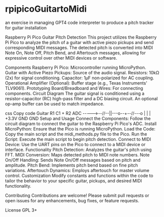 # rpipicoGuitartoMidi
an exercise in managing GPT4 code interpreter to produce a pitch tracker for guitar installation


Raspberry Pi Pico Guitar Pitch Detection
This project utilizes the Raspberry Pi Pico to analyze the pitch of a guitar with active piezo pickups and send corresponding MIDI messages. The detected pitch is converted into MIDI Note On, Note Off, Pitch Bend, and Aftertouch messages, allowing for expressive control over other MIDI devices or software.

Components
Raspberry Pi Pico: Microcontroller running MicroPython.
Guitar with Active Piezo Pickups: Source of the audio signal.
Resistors: 10kΩ (2x) for signal conditioning.
Capacitor: 1μF non-polarized for AC coupling.
Operational Amplifier (Optional): Buffer stage (e.g., Texas Instruments' TLV9061).
Prototyping Board/Breadboard and Wires: For connecting components.
Circuit Diagram
The guitar signal is conditioned using a resistor-capacitor (RC) high-pass filter and a DC biasing circuit. An optional op-amp buffer can be used to match impedance.

css
Copy code
    Guitar     R1      C1       +      R2     ADC
  ----->--/\/\--||---o--+--/\/\---o
                   |       |         |
                   +3.3V   GND      GND
Setup and Usage
Connect the Components: Follow the circuit diagram to connect the guitar to the Raspberry Pi Pico's ADC.
Install MicroPython: Ensure that the Pico is running MicroPython.
Load the Code: Copy the main script and the midi_methods.py file to the Pico.
Run the Script: Execute the main script to begin pitch detection.
Connect to MIDI Device: Use the UART pins on the Pico to connect to a MIDI device or interface.
Functionality
Pitch Detection: Analyzes the guitar's pitch using FFT.
MIDI Conversion: Maps detected pitch to MIDI note numbers.
Note On/Off Handling: Sends Note On/Off messages based on pitch and amplitude.
Pitch Bend: Implements pitch bend based on fine pitch variations.
Aftertouch Dynamics: Employs aftertouch for master volume control.
Customization
Modify constants and functions within the code to tailor the behavior to your specific guitar, pickups, and desired MIDI functionality.

Contributing
Contributions are welcome! Please submit pull requests or open issues for any enhancements, bug fixes, or feature requests.

License
GPL 3+
